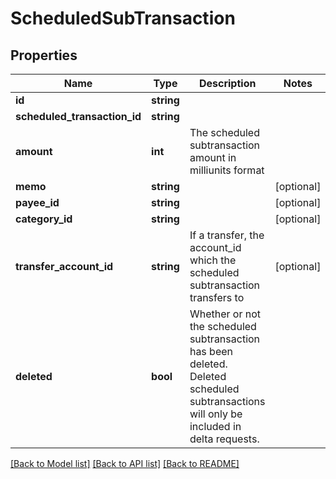 # ScheduledSubTransaction

## Properties
Name | Type | Description | Notes
------------ | ------------- | ------------- | -------------
**id** | **string** |  | 
**scheduled_transaction_id** | **string** |  | 
**amount** | **int** | The scheduled subtransaction amount in milliunits format | 
**memo** | **string** |  | [optional] 
**payee_id** | **string** |  | [optional] 
**category_id** | **string** |  | [optional] 
**transfer_account_id** | **string** | If a transfer, the account_id which the scheduled subtransaction transfers to | [optional] 
**deleted** | **bool** | Whether or not the scheduled subtransaction has been deleted.  Deleted scheduled subtransactions will only be included in delta requests. | 

[[Back to Model list]](../README.md#documentation-for-models) [[Back to API list]](../README.md#documentation-for-api-endpoints) [[Back to README]](../README.md)


